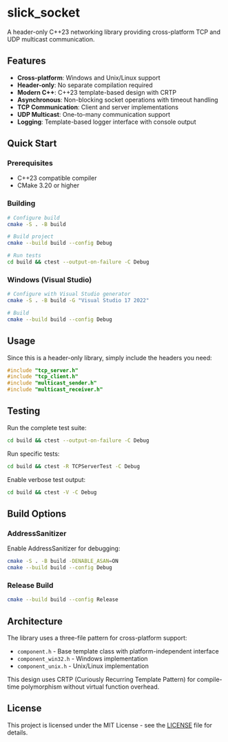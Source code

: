 # slick_socket

A header-only C++23 networking library providing cross-platform TCP and UDP multicast communication.

## Features

- **Cross-platform**: Windows and Unix/Linux support
- **Header-only**: No separate compilation required
- **Modern C++**: C++23 template-based design with CRTP
- **Asynchronous**: Non-blocking socket operations with timeout handling
- **TCP Communication**: Client and server implementations
- **UDP Multicast**: One-to-many communication support
- **Logging**: Template-based logger interface with console output

## Quick Start

### Prerequisites

- C++23 compatible compiler
- CMake 3.20 or higher

### Building

```bash
# Configure build
cmake -S . -B build

# Build project
cmake --build build --config Debug

# Run tests
cd build && ctest --output-on-failure -C Debug
```

### Windows (Visual Studio)

```bash
# Configure with Visual Studio generator
cmake -S . -B build -G "Visual Studio 17 2022"

# Build
cmake --build build --config Debug
```

## Usage

Since this is a header-only library, simply include the headers you need:

```cpp
#include "tcp_server.h"
#include "tcp_client.h" 
#include "multicast_sender.h"
#include "multicast_receiver.h"
```

## Testing

Run the complete test suite:

```bash
cd build && ctest --output-on-failure -C Debug
```

Run specific tests:

```bash
cd build && ctest -R TCPServerTest -C Debug
```

Enable verbose test output:

```bash
cd build && ctest -V -C Debug
```

## Build Options

### AddressSanitizer

Enable AddressSanitizer for debugging:

```bash
cmake -S . -B build -DENABLE_ASAN=ON
cmake --build build --config Debug
```

### Release Build

```bash
cmake --build build --config Release
```

## Architecture

The library uses a three-file pattern for cross-platform support:

- `component.h` - Base template class with platform-independent interface
- `component_win32.h` - Windows implementation
- `component_unix.h` - Unix/Linux implementation

This design uses CRTP (Curiously Recurring Template Pattern) for compile-time polymorphism without virtual function overhead.

## License

This project is licensed under the MIT License - see the [LICENSE](LICENSE) file for details.